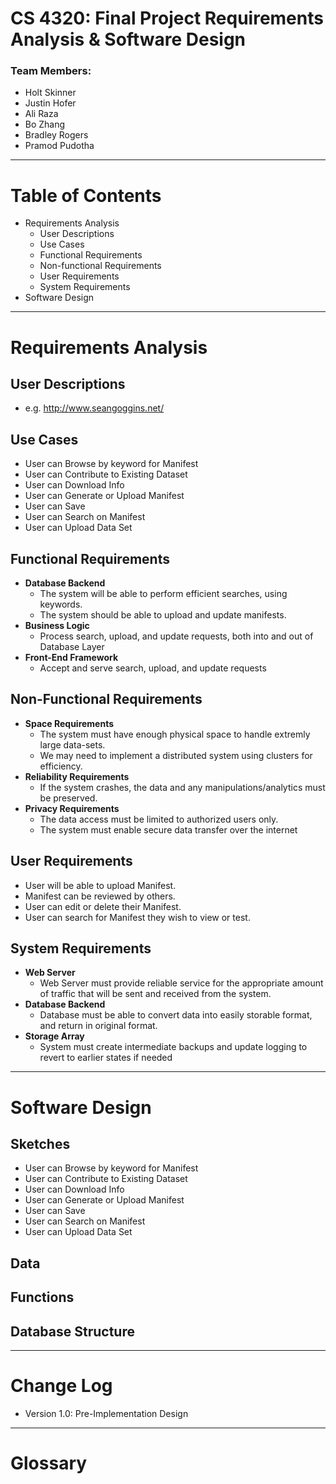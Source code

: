 # CS 4320: Final Project Requirements Analysis & Software Design

### Team Members:
  - Holt Skinner
  - Justin Hofer
  - Ali Raza
  - Bo Zhang
  - Bradley Rogers
  - Pramod Pudotha

---

# Table of Contents
- Requirements Analysis
  - User Descriptions
  - Use Cases
  - Functional Requirements
  - Non-functional Requirements
  - User Requirements
  - System Requirements
- Software Design

---

# Requirements Analysis
## User Descriptions
- e.g. <http://www.seangoggins.net/>

## Use Cases
- User can Browse by keyword for Manifest
- User can Contribute to Existing Dataset
- User can Download Info
- User can Generate or Upload Manifest
- User can Save
- User can Search on Manifest
- User can Upload Data Set

## Functional Requirements
- **Database Backend**
  - The system will be able to perform efficient searches, using keywords.
  - The system should be able to upload and update manifests.
- **Business Logic**
  - Process search, upload, and update requests, both into and out of Database Layer
- **Front-End Framework**
  - Accept and serve search, upload, and update requests

## Non-Functional Requirements
- **Space Requirements**
	- The system must have enough physical space to handle extremly large data-sets.
	- We may need to implement a distributed system using clusters for efficiency.
- **Reliability Requirements**
	- If the system crashes, the data and any manipulations/analytics must be preserved.
- **Privacy Requirements**
	- The data access must be limited to authorized users only.
	- The system must enable secure data transfer over the internet

## User Requirements
- User will be able to upload Manifest.
- Manifest can be reviewed by others.
- User can edit or delete their Manifest.
- User can search for Manifest they wish to view or test.

## System Requirements
- **Web Server**
  - Web Server must provide reliable service for the appropriate amount of traffic that will be sent and received from the system.
- **Database Backend**
  - Database must be able to convert data into easily storable format, and return in original format.
- **Storage Array**
  - System must create intermediate backups and update logging to revert to earlier states if needed

---

# Software Design

## Sketches
- User can Browse by keyword for Manifest
- User can Contribute to Existing Dataset
- User can Download Info
- User can Generate or Upload Manifest
- User can Save
- User can Search on Manifest
- User can Upload Data Set

## Data

## Functions

## Database Structure

---

# Change Log

- Version 1.0: Pre-Implementation Design

---

# Glossary
